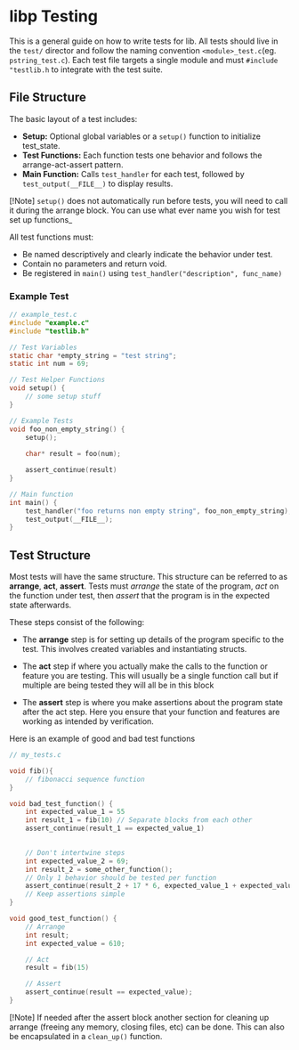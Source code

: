 # libp Testing

This is a general guide on how to write tests for lib. All tests should live in the `test/` director and follow the naming convention `<module>_test.c`(eg. `pstring_test.c`). Each test file targets a single module and must `#include "testlib.h` to integrate with the test suite.

## File Structure

The basic layout of a test includes:

- **Setup:** Optional global variables or a `setup()` function to initialize test_state.
- **Test Functions:** Each function tests one behavior and follows the arrange-act-assert pattern.
- **Main Function:** Calls `test_handler` for each test, followed by `test_output(__FILE__)` to display results.

[!Note]
`setup()` does not automatically run before tests, you will need to call it during the arrange block. You can use what ever name you wish for test set up functions_

All test functions must:

- Be named descriptively and clearly indicate the behavior under test.
- Contain no parameters and return void.
- Be registered in `main()` using `test_handler("description", func_name)`

### Example Test

```c
// example_test.c
#include "example.c"
#include "testlib.h"

// Test Variables
static char *empty_string = "test string";
static int num = 69;

// Test Helper Functions
void setup() {
    // some setup stuff
}

// Example Tests
void foo_non_empty_string() {
    setup();
    
    char* result = foo(num);

    assert_continue(result)
}

// Main function
int main() {
    test_handler("foo returns non empty string", foo_non_empty_string);
    test_output(__FILE__);
}
```

## Test Structure

Most tests will have the same structure. This structure can be referred to as **arrange**, **act**, **assert**. Tests must _arrange_ the state of the program, _act_ on the function under test, then _assert_ that the program is in the expected state afterwards.

These steps consist of the following:

- The **arrange** step is for setting up details of the program specific to the test. This involves created variables and instantiating structs.

- The **act** step if where you actually make the calls to the function or feature you are testing. This will usually be a single function call but if multiple are being tested they will all be in this block

- The **assert** step is where you make assertions about the program state after the act step. Here you ensure that your function and features are working as intended by verification.

Here is an example of good and bad test functions

```c
// my_tests.c

void fib(){
    // fibonacci sequence function
}

void bad_test_function() {
    int expected_value_1 = 55
    int result_1 = fib(10) // Separate blocks from each other
    assert_continue(result_1 == expected_value_1)

    
    // Don't intertwine steps
    int expected_value_2 = 69;
    int result_2 = some_other_function();
    // Only 1 behavior should be tested per function
    assert_continue(result_2 + 17 * 6, expected_value_1 + expected_value_2)
    // Keep assertions simple
}

void good_test_function() {
    // Arrange
    int result;
    int expected_value = 610;

    // Act
    result = fib(15)

    // Assert
    assert_continue(result == expected_value);
}

```

[!Note]
If needed after the assert block another section for cleaning up arrange (freeing any memory, closing files, etc) can be done. This can also be encapsulated in a `clean_up()` function.

